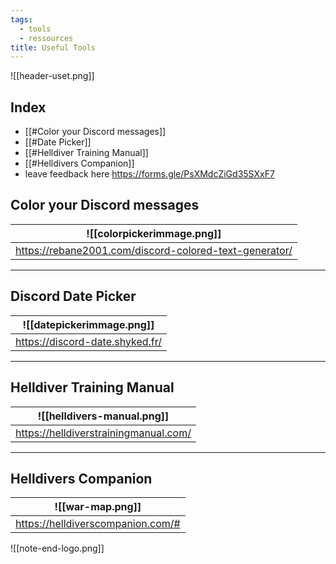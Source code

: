 ```yaml
---
tags:
  - tools
  - ressources
title: Useful Tools
---
```

![[header-uset.png]]

## Index
- [[#Color your Discord messages]]
- [[#Date Picker]]
- [[#Helldiver Training Manual]]
- [[#Helldivers Companion]]
- leave feedback here https://forms.gle/PsXMdcZiGd35SXxF7
## Color your Discord messages

| ![[colorpickerimmage.png]]                             |
| ------------------------------------------------------ |
| https://rebane2001.com/discord-colored-text-generator/ |
***
## Discord Date Picker

| ![[datepickerimmage.png]]       |
| ------------------------------- |
| https://discord-date.shyked.fr/ |
***
## Helldiver Training Manual

| ![[helldivers-manual.png]]            |
| ------------------------------------- |
| https://helldiverstrainingmanual.com/ |
***
## Helldivers Companion

| ![[war-map.png]] |
| ------------------------------------ |
| https://helldiverscompanion.com/#    |





![[note-end-logo.png]]